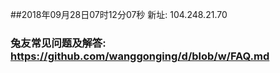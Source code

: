 ##2018年09月28日07时12分07秒 新址: 104.248.21.70
### 兔友常见问题及解答: https://github.com/wanggonging/d/blob/w/FAQ.md
